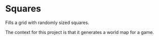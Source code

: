 # Squares
Fills a grid with randomly sized squares.

The context for this project is that it generates a world map for a game. 
